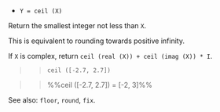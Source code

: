 * `Y = ceil (X)`

Return the smallest integer not less than `X`.

This is equivalent to rounding towards positive infinity.

If `X` is complex, return `ceil (real (X)) + ceil (imag (X)) * I`.

>> `ceil ([-2.7, 2.7])`

>> %%ceil ([-2.7, 2.7]) = [-2, 3]%%

See also: `floor`, `round`, `fix`.
